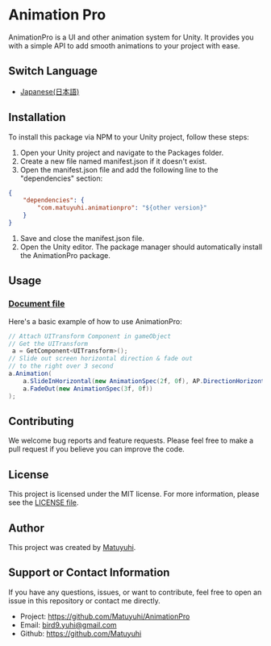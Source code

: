 # Animation Pro
AnimationPro is a UI and other animation system for Unity. It provides you with a simple API to add smooth animations to your project with ease.

## Switch Language
- [Japanese(日本語)](./README-ja.md)
## Installation

To install this package via NPM to your Unity project, follow these steps:

1. Open your Unity project and navigate to the Packages folder.
2. Create a new file named manifest.json if it doesn't exist.
3. Open the manifest.json file and add the following line to the "dependencies" section:
```json
{
    "dependencies": {
        "com.matuyuhi.animationpro": "${other version}"
    }
}
```

1. Save and close the manifest.json file.
2. Open the Unity editor. The package manager should automatically install the AnimationPro package.

## Usage

### [Document file](./ANIMATIONS.md)
Here's a basic example of how to use AnimationPro:

``` csharp
// Attach UITransform Component in gameObject
// Get the UITransform
 a = GetComponent<UITransform>();
// Slide out screen horizontal direction & fade out
// to the right over 3 second
a.Animation(
    a.SlideInHorizontal(new AnimationSpec(2f, 0f), AP.DirectionHorizontal.Left) + 
    a.FadeOut(new AnimationSpec(3f, 0f))
);
```
## Contributing
We welcome bug reports and feature requests. Please feel free to make a pull request if you believe you can improve the code.

## License
This project is licensed under the MIT license. For more information, please see the [LICENSE file](./LICENSE).

## Author
This project was created by [Matuyuhi](https://github.com/Matuyuhi).

## Support or Contact Information
If you have any questions, issues, or want to contribute, feel free to open an issue in this repository or contact me directly.

- Project: https://github.com/Matuyuhi/AnimationPro
- Email: bird9.yuhi@gmail.com
- Github: https://github.com/Matuyuhi